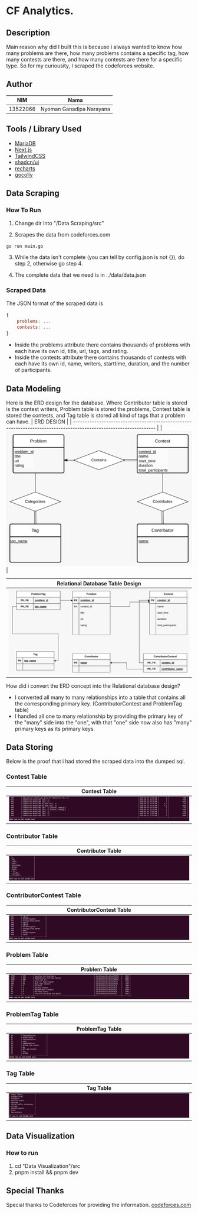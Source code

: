 # CF Analytics.

## Description

Main reason why did I built this is because i always wanted to know how many problems are there, how many problems contains a specific tag, how many contests are there, and how many contests are there for a specific type. So for my curiousity, I scraped the codeforces website.

## Author

|   NIM    |           Nama           |
| :------: | :----------------------: |
| 13522066 | Nyoman Ganadipa Narayana |

## Tools / Library Used

- [MariaDB](https://mariadb.org/)
- [Next.js](https://nextjs.org/)
- [TailwindCSS](https://tailwindcss.com/)
- [shadcn/ui](https://ui.shadcn.com/)
- [recharts](https://recharts.org/en-US/)
- [gocolly](https://github.com/gocolly/colly)

## Data Scraping

### How To Run

1. Change dir into "/Data Scraping/src"

2. Scrapes the data from codeforces.com

```bash
go run main.go
```

3. While the data isn't complete (you can tell by config.json is not {}), do step 2, otherwise go step 4.

4. The complete data that we need is in ../data/data.json

### Scraped Data

The JSON format of the scraped data is

```js
{
    problems: ...
    contests: ...
}
```

- Inside the problems attribute there contains thousands of problems with each have its own id, title, url, tags, and rating.
- Inside the contests attribute there contains thousands of contests with each have its own id, name, writers, starttime, duration, and the number of participants.

## Data Modeling

Here is the ERD design for the database. Where Contributor table is stored is the contest writers, Problem table is stored the problems, Contest table is stored the contests, and Tag table is stored all kind of tags that a problem can have.
| ERD DESIGN |
| ----------------------------------------------------------------------------------------------------------------- |
| ![ERD Design](https://raw.githubusercontent.com/ganadipa/Seleksi-2024-Tugas-1/main/Data%20Storing/design/ERD.png) |

| Relational Database Table Design                                                                                                              |
| --------------------------------------------------------------------------------------------------------------------------------------------- |
| ![Relational Diagram Design](https://raw.githubusercontent.com/ganadipa/Seleksi-2024-Tugas-1/main/Data%20Storing/design/relational-model.png) |

How did i convert the ERD concept into the Relational database design?

- I converted all many to many relationships into a table that contains all the corresponding primary key. (ContributorContest and ProblemTag table)
- I handled all one to many relationship by providing the primary key of the "many" side into the "one", with that "one" side now also has "many" primary keys as its primary keys.

## Data Storing

Below is the proof that i had stored the scraped data into the dumped sql.

### Contest Table

| Contest Table                                                                                                                |
| ---------------------------------------------------------------------------------------------------------------------------- |
| ![Contest Table](https://raw.githubusercontent.com/ganadipa/Seleksi-2024-Tugas-1/main/Data%20Storing/screenshot/Contest.png) |

### Contributor Table

| Contributor Table                                                                                                                    |
| ------------------------------------------------------------------------------------------------------------------------------------ |
| ![Contributor Table](https://raw.githubusercontent.com/ganadipa/Seleksi-2024-Tugas-1/main/Data%20Storing/screenshot/Contributor.png) |

### ContributorContest Table

| ContributorContest Table                                                                                                                           |
| -------------------------------------------------------------------------------------------------------------------------------------------------- |
| ![ContributorContest Table](https://raw.githubusercontent.com/ganadipa/Seleksi-2024-Tugas-1/main/Data%20Storing/screenshot/ContributorContest.png) |

### Problem Table

| Problem Table                                                                                                                |
| ---------------------------------------------------------------------------------------------------------------------------- |
| ![Problem Table](https://raw.githubusercontent.com/ganadipa/Seleksi-2024-Tugas-1/main/Data%20Storing/screenshot/Problem.png) |

### ProblemTag Table

| ProblemTag Table                                                                                                                   |
| ---------------------------------------------------------------------------------------------------------------------------------- |
| ![ProblemTag Table](https://raw.githubusercontent.com/ganadipa/Seleksi-2024-Tugas-1/main/Data%20Storing/screenshot/ProblemTag.png) |

### Tag Table

| Tag Table                                                                                                            |
| -------------------------------------------------------------------------------------------------------------------- |
| ![Tag Table](https://raw.githubusercontent.com/ganadipa/Seleksi-2024-Tugas-1/main/Data%20Storing/screenshot/Tag.png) |

## Data Visualization

### How to run

1. cd "Data Visualization"/src
2. pnpm install && pnpm dev

## Special Thanks

Special thanks to Codeforces for providing the information. [codeforces.com](https://codeforces.com)
